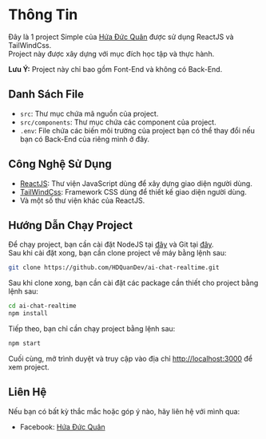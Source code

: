 # Thông Tin

Đây là 1 project Simple của [Hứa Đức Quân](https://www.facebook.com/quancp72h) được sử dụng ReactJS và TailWindCss.\
Project này được xây dựng với mục đích học tập và thực hành.

**Lưu Ý:** Project này chỉ bao gồm Font-End và không có Back-End.

## Danh Sách File

- `src`: Thư mục chứa mã nguồn của project.
- `src/components`: Thư mục chứa các component của project.
- `.env`: File chứa các biến môi trường của project bạn có thể thay đổi nếu bạn có Back-End của riêng mình ở đây.

## Công Nghệ Sử Dụng

- [ReactJS](https://reactjs.org/): Thư viện JavaScript dùng để xây dựng giao diện người dùng.
- [TailWindCss](https://tailwindcss.com/): Framework CSS dùng để thiết kế giao diện người dùng.
- Và một số thư viện khác của ReactJS.

## Hướng Dẫn Chạy Project

Để chạy project, bạn cần cài đặt NodeJS tại [đây](https://nodejs.org/en/) và Git tại [đây](https://git-scm.com/).\
Sau khi cài đặt xong, bạn cần clone project về máy bằng lệnh sau:

```bash
git clone https://github.com/HDQuanDev/ai-chat-realtime.git
```

Sau khi clone xong, bạn cần cài đặt các package cần thiết cho project bằng lệnh sau:

```bash
cd ai-chat-realtime
npm install
```

Tiếp theo, bạn chỉ cần chạy project bằng lệnh sau:

```bash
npm start
```

Cuối cùng, mở trình duyệt và truy cập vào địa chỉ [http://localhost:3000](http://localhost:3000) để xem project.

## Liên Hệ

Nếu bạn có bất kỳ thắc mắc hoặc góp ý nào, hãy liên hệ với mình qua:
- Facebook: [Hứa Đức Quân](https://www.facebook.com/quancp72h)
